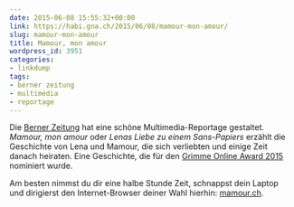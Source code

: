 ```yaml
---
date: 2015-06-08 15:55:32+00:00
link: https://habi.gna.ch/2015/06/08/mamour-mon-amour/
slug: mamour-mon-amour
title: Mamour, mon amour
wordpress_id: 3951
categories:
- linkdump
tags:
- berner zeitung
- multimedia
- reportage
---
```


Die [Berner Zeitung](http://www.bernerzeitung.ch) hat eine schöne Multimedia-Reportage gestaltet. _Mamour, mon amour_ oder _Lenas Liebe zu einem Sans-Papiers_ erzählt die Geschichte von Lena und Mamour, die sich verliebten und einige Zeit danach heiraten. Eine Geschichte, die für den [Grimme Online Award 2015](http://www.grimme-institut.de/html/index.php?id=2005) nominiert wurde.

Am besten nimmst du dir eine halbe Stunde Zeit, schnappst dein Laptop und dirigierst den Internet-Browser deiner Wahl hierhin: [mamour.ch](http://mamour.ch/).
